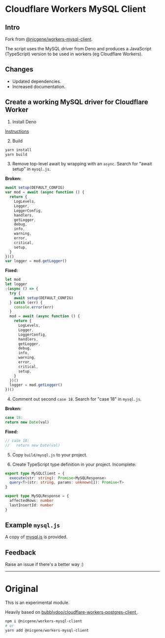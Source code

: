 # Cloudflare Workers MySQL Client


## Intro

Fork from [@nicgene/workers-mysql-client](https://img.shields.io/npm/v/@nicgene/workers-mysql-client).

The script uses the MySQL driver from Deno and produces a JavaScript (TypeScript) version to be used in workers (eg Cloudflare Workers).

## Changes

- Updated dependencies.
- Increased documentation.

## Create a working MySQL driver for Cloudflare Worker

1. Install Deno

[Instructions](https://deno.land/manual@v1.31.1/getting_started/installation)

2. Build

```sh
yarn install
yarn build
```

3. Remove top-level await by wrapping with an `async`.  Search for "await setup" in `mysql.js`.

**Broken:**

```js
await setup(DEFAULT_CONFIG)
var mod = await (async function () {
  return {
    LogLevels,
    Logger,
    LoggerConfig,
    handlers,
    getLogger,
    debug,
    info,
    warning,
    error,
    critical,
    setup,
  }
})()
var logger = mod.getLogger()
```

**Fixed:**

```js
let mod
let logger
;(async () => {
  try {
    await setup(DEFAULT_CONFIG)
  } catch (err) {
    console.error(err)
  }
  mod = await (async function () {
    return {
      LogLevels,
      Logger,
      LoggerConfig,
      handlers,
      getLogger,
      debug,
      info,
      warning,
      error,
      critical,
      setup,
    }
  })()
  logger = mod.getLogger()
})()
```

4. Comment out second `case 18`.  Search for "case 18" in `mysql.js`.

**Broken:**

```js
case 18:
return new Date(val)
```

**Fixed:**

```js
// case 18:
//   return new Date(val)
```

5. Copy `build/mysql.js` to your project.

6. Create TypeScript type definition in your project. Incomplete:

```ts
export type MySQLClient = {
  execute(str: string): Promise<MySQLResponse>
  query<T>(str: string, params: unknown[]): Promise<T>
}

export type MySQLResponse = {
  affectedRows: number
  lastInsertId: number
}
```

## Example `mysql.js`

A copy of [mysql.js](./mysql.js) is provided.

## Feedback

Raise an issue if there's a better way :)

----

# Original

This is an experimental module.

Heavily based on [bubblydoo/cloudflare-workers-postgres-client ](https://github.com/bubblydoo/cloudflare-workers-postgres-client).

<!-- This needs a Cloudflare Tunnel to your database running. To setup a Cloudflare Tunnel, you can use [this docker-compose.yml](https://github.com/bubblydoo/cloudflare-tunnel-postgres-docker-compose/blob/main/docker-compose.yml). -->

```bash
npm i @nicgene/workers-mysql-client
# or
yarn add @nicgene/workers-mysql-client
```

<!-- ```ts
import { Client } from '@nicgene/workers-mysql-client';

const createClient = () => {
  return new Client({
    user: 'postgres',
    database: 'postgres',
    hostname: 'https://<YOUR CLOUDFLARE TUNNEL>',
    password: 'keyboardcat',
    port: 5432,
  });
}

const worker = {
  async fetch(request, env, ctx) {
    const client = createClient();

    await client.connect()

    const userIds = await client.queryArray('select id from "Users" limit 10');

    ctx.waitUntil(client.end());

    return new Response(JSON.stringify(userIds));
  }
}

export default worker;
```

## How it works

It uses the [postgres](https://deno.land/x/postgres@v0.16.1) Deno module, bundles it, and adds some code to make it work with Cloudflare Workers. -->
